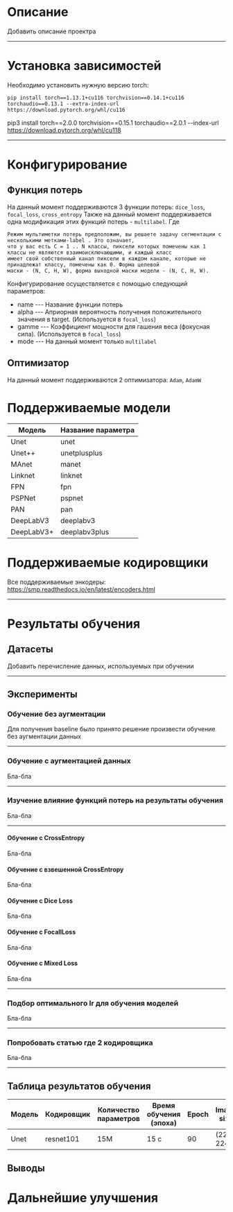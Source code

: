 # Описание

Добавить описание проектра

---

# Установка зависимостей

Необходимо установить нужную версию torch:

```
pip install torch==1.13.1+cu116 torchvision==0.14.1+cu116 torchaudio==0.13.1 --extra-index-url https://download.pytorch.org/whl/cu116
```

pip3 install torch==2.0.0 torchvision==0.15.1 torchaudio==2.0.1 --index-url https://download.pytorch.org/whl/cu118

---

# Конфигурирование

## Функция потерь

На данный момент поддерживаются 3 функции потерь: `dice_loss`, `focal_loss`, `cross_entropy`
Также на данный момент поддерживается одна модификация этих функций потерь - `multilabel`. Где

```commandline
Режим мультиметки потерь предположим, вы решаете задачу сегментации с несколькими метками-label . Это означает, 
что у вас есть C = 1 .. N классы, пиксели которых помечены как 1 классы не являются взаимоисключающими, и каждый класс 
имеет свой собственный канал пиксели в каждом канале, которые не принадлежат классу, помечены как 0. Форма целевой 
маски - (N, C, H, W), форма выходной маски модели - (N, C, H, W).
```

Конфигурирование осуществляется с помощью следующий параметров:
* name --- Название функции потерь
* alpha --- Априорная вероятность получения положительного значения в target. (Используется в `focal_loss`)
* gamme --- Коэффициент мощности для гашения веса (фокусная сила). (Используется в `focal_loss`)
* mode --- На данный момент  только `multilabel`

## Оптимизатор

На данный момент поддерживаются 2 оптимизатора: `Adam`, `AdamW`

# Поддерживаемые модели


 Модель   | Название параметра |
----------|--------------------| 
Unet | unet               |
Unet++ | unetplusplus       |
MAnet | manet              |
Linknet | linknet            |
FPN | fpn                |
PSPNet | pspnet             |
PAN | pan                |
DeepLabV3 | deeplabv3          |
DeepLabV3+ | deeplabv3plus      |

# Поддерживаемые кодировщики

Все поддерживаемые энкодеры: https://smp.readthedocs.io/en/latest/encoders.html 

---
# Результаты обучения

## Датасеты

Добавить перечисление данных, используемых при обучении

---

## Эксперименты

### Обучение без аугментации

Для получения baseline было принято решение произвести обучение без аугментации данных

---

### Обучение с аугментацией данных
Бла-бла

---

### Изучение влияние функций потерь на результаты обучения
Бла-бла

---

#### Обучение с CrossEntropy
Бла-бла

#### Обучение с взвешенной CrossEntropy
Бла-бла

#### Обучение с Dice Loss
Бла-бла

#### Обучение с FocallLoss
Бла-бла

#### Обучение с Mixed Loss
Бла-бла

---

### Подбор оптимального lr для обучения моделей
Бла-бла

---

### Попробовать статью где 2 кодировщика
Бла-бла

---

## Таблица результатов обучения

Модель   | Кодировщик | Количество параметров | Время обучения (эпоха) | Epoch | Image size | IoU    | Dice Coef       | Комментарий | Ссылка на веса 
----------|------------|-----------------------|------------------------|-------|------------|--------|-----------------|-------------|----------------|
Unet | resnet101  | 15М                   | 15 с                   | 90    | (224, 224) |        | 0.7789         | бла-бла     | Ссылка      |

## Выводы


# Дальнейшие улучшения